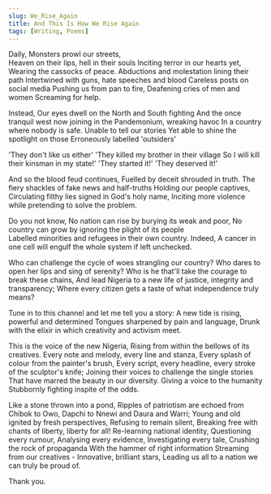 ```yaml
---
slug: We_Rise_Again
title: And This Is How We Rise Again
tags: [Writing, Poems]
---
```


Daily,
Monsters prowl our streets,  
Heaven on their lips, hell in their souls
Inciting terror in our hearts yet, 
Wearing the cassocks of peace.
Abductions and molestation lining their path
Intertwined with guns, hate speeches and blood
Careless posts on social media
Pushing us from pan to fire,
Deafening cries of men and women 
Screaming for help.

Instead,
Our eyes dwell on the North and South fighting
And the once tranquil west now joining in the
Pandemonium, wreaking havoc
In a country where nobody is safe.
Unable to tell our stories
Yet able to shine the spotlight on those 
Erroneously labelled 'outsiders'

'They don't like us either'
'They killed my brother in their village 
So I will kill their kinsman in my state!'
'They started it!'
'They deserved it!'

And so the blood feud continues,
Fuelled by deceit shrouded in truth.
The fiery shackles of fake news and half-truths
Holding our people captives,
Circulating filthy lies signed in God's holy name,
Inciting more violence while pretending to solve the problem.

Do you not know,
No nation can rise by burying its weak and poor,
No country can grow by ignoring the plight of its people  
Labelled minorities and refugees in their own country.
Indeed,
A cancer in one cell will engulf the whole system if left unchecked. 

Who can challenge the cycle of woes strangling our country?
Who dares to open her lips and sing of serenity?
Who is he that'll take the courage to break these chains,
And lead Nigeria to a new life of justice, integrity and transparency;
Where every citizen gets a taste of what independence truly means? 

Tune in to this channel and let me tell you a story:
A new tide is rising, powerful and determined
Tongues sharpened by pain and language,
Drunk with the elixir in which creativity and activism meet.

This is the voice of the new Nigeria,
Rising from within the bellows of its creatives.
Every note and melody, every line and stanza,
Every splash of colour from the painter's brush, 
Every script, every headline, every stroke of the sculptor's knife;
Joining their voices to challenge the single stories
That have marred the beauty in our diversity.
Giving a voice to the humanity 
Stubbornly fighting inspite of the odds.

Like a stone thrown into a pond,
Ripples of patriotism are echoed from Chibok to Owo, 
Dapchi to Nnewi and Daura and Warri;
Young and old ignited by fresh perspectives,
Refusing to remain silent,
Breaking free with chants of liberty, liberty for all!
Re-learning national identity, 
Questioning every rumour,
Analysing every evidence,
Investigating every tale,
Crushing the rock of propaganda 
With the hammer of right information
Streaming from our creatives -
Innovative, brilliant stars, 
Leading us all to a nation we can truly be proud of. 

Thank you.
     

